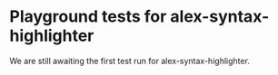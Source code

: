 # Playground tests for alex-syntax-highlighter
We are still awaiting the first test run for alex-syntax-highlighter.
